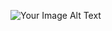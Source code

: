 

<!---
slavaru0x3b/slavaru0x3b is a ✨ special ✨ repository because its `README.md` (this file) appears on your GitHub profile.
You can click the Preview link to take a look at your changes.

- 👋 Hi, I’m @slavaru0x3b
- 👀 I’m interested in ...
- 🌱 I’m currently learning ...
- 💞️ I’m looking to collaborate on ...
- 📫 How to reach me ...

---

💻 **I’m currently learning:** 
- ML
- Penetration testing
- V2X information security

🐇 **Expertise:** 
- Vulnerability Assessment
- Mobile security
- Vulnerability analysis & CVE recurrent
- Network architecture planning
![Your Image Alt Text](https://storage.googleapis.com/gweb-uniblog-publish-prod/original_images/Social_dino-with-hat.gif)
---
# slavaru0x3b
![GitHub stats](https://github-readme-stats.vercel.app/api?username=slavaru0x3b&show_icons=true&count_private=true&theme=radical)

--->
 
![Your Image Alt Text](https://media.tenor.com/hvxcGdyM4WAAAAAC/adventuretime-worm.gif)






